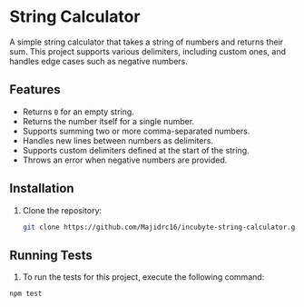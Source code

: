 # String Calculator

A simple string calculator that takes a string of numbers and returns their sum. This project supports various delimiters, including custom ones, and handles edge cases such as negative numbers.

## Features

- Returns `0` for an empty string.
- Returns the number itself for a single number.
- Supports summing two or more comma-separated numbers.
- Handles new lines between numbers as delimiters.
- Supports custom delimiters defined at the start of the string.
- Throws an error when negative numbers are provided.

## Installation

1. Clone the repository:
   ```bash
   git clone https://github.com/Majidrc16/incubyte-string-calculator.git

## Running Tests
1. To run the tests for this project, execute the following command:

```bash
npm test
